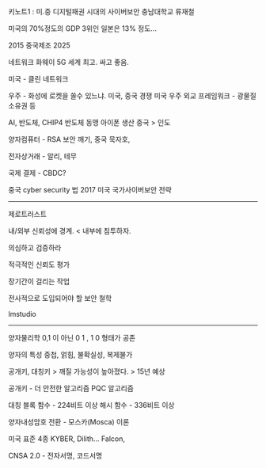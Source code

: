 키노트1 : 미.중 디지털패권 시대의 사이버보안
충남대학교 류재철

미국의 70%정도의 GDP
3위인 일본은 13% 정도...

2015 중국제조 2025

네트워크 화웨이 5G 세계 최고. 싸고 좋음.
 
미국 - 클린 네트워크

우주 - 화성에 로켓을 쏠수 있느냐. 미국, 중국 경쟁
미국 우주 외교 프레임워크 - 광물질 소유권 등

AI, 반도체, CHIP4 반도체 동맹 
아이폰 생산 중국 > 인도 

양자컴퓨터 - RSA 보안 깨기,  중국 묵자호, 

전자상거래 - 알리, 테무 

국제 결제 - CBDC?

중국 cyber security 법 2017 
미국 국가사이버보안 전략

---

제로트러스트

내/외부 신뢰성에 경계. < 내부에 침투하자.

의심하고 검증하라

적극적인 신뢰도 평가

장기간이 걸리는 작업

전사적으로 도입되어야 할 보안 철학

lmstudio

---

양자물리학
0,1 이 아닌 0 1 , 1 0 형태가 공존 

양자의 특성
	중첩, 얽힘, 불확실성, 복제불가

공개키, 대칭키 > 깨질 가능성이 높아졌다.    > 15년 예상   

공개키 - 더 안전한 알고리즘
PQC 알고리즘

대칭 블록 함수 - 224비트 이상
     해시 함수 - 336비트 이상

양자내성암호 전환 - 모스카(Mosca) 이론

미국 표준 4종 
KYBER, Dilith... Falcon,  

CNSA 2.0 - 전자서명, 코드서명

